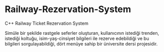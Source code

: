 # Railway-Rezervation-System
C++ Railway Ticket Rezervation System

Simüle bir şekilde rastgele seferler oluşturan, kullanıcının istediği trenden, istediği koltuğu, isim-yaş-cinsiyet bilgileri ile rezerve edebildiği ve bu bilgileri sorgulayabildiği, dört menüye sahip bir üniversite dersi projesidir.

